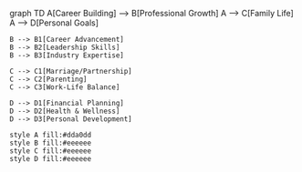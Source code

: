 graph TD
    A[Career Building] --> B[Professional Growth]
    A --> C[Family Life]
    A --> D[Personal Goals]
    
    B --> B1[Career Advancement]
    B --> B2[Leadership Skills]
    B --> B3[Industry Expertise]
    
    C --> C1[Marriage/Partnership]
    C --> C2[Parenting]
    C --> C3[Work-Life Balance]
    
    D --> D1[Financial Planning]
    D --> D2[Health & Wellness]
    D --> D3[Personal Development]

    style A fill:#dda0dd
    style B fill:#eeeeee
    style C fill:#eeeeee
    style D fill:#eeeeee
